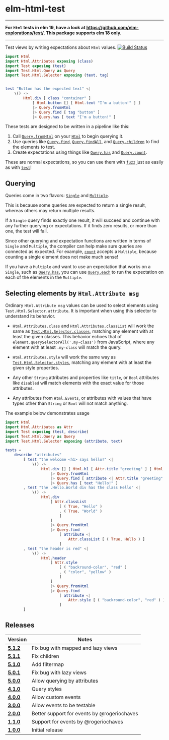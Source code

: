 # elm-html-test

---

**For `Html` tests in elm 19, have a look at https://github.com/elm-explorations/test/.
This package supports elm 18 only.**

---

Test views by writing expectations about `Html` values. [![Build Status](https://travis-ci.org/eeue56/elm-html-test.svg?branch=master)](https://travis-ci.org/eeue56/elm-html-test)

```elm
import Html
import Html.Attributes exposing (class)
import Test exposing (test)
import Test.Html.Query as Query
import Test.Html.Selector exposing (text, tag)


test "Button has the expected text" <|
    \() ->
        Html.div [ class "container" ]
            [ Html.button [] [ Html.text "I'm a button!" ] ]
            |> Query.fromHtml
            |> Query.find [ tag "button" ]
            |> Query.has [ text "I'm a button!" ]
```

These tests are designed to be written in a pipeline like this:

1. Call [`Query.fromHtml`](http://package.elm-lang.org/packages/eeue56/elm-html-test/latest/Test-Html-Query#fromHtml) on your [`Html`](http://package.elm-lang.org/packages/elm-lang/html/latest/Html#Html) to begin querying it.
2. Use queries like [`Query.find`](http://package.elm-lang.org/packages/eeue56/elm-html-test/latest/Test-Html-Query#find), [`Query.findAll`](http://package.elm-lang.org/packages/eeue56/elm-html-test/latest/Test-Html-Query#findAll), and [`Query.children`](http://package.elm-lang.org/packages/eeue56/elm-html-test/latest/Test-Html-Query#children) to find the elements to test.
3. Create expectations using things like [`Query.has`](http://package.elm-lang.org/packages/eeue56/elm-html-test/latest/Test-Html-Query#has) and [`Query.count`](http://package.elm-lang.org/packages/eeue56/elm-html-test/latest/Test-Html-Query#count).

These are normal expectations, so you can use them with [`fuzz`](http://package.elm-lang.org/packages/elm-community/elm-test/latest/Test#fuzz) just as easily as with [`test`](http://package.elm-lang.org/packages/elm-community/elm-test/3.1.0/Test#test)!

## Querying

Queries come in two flavors: [`Single`](http://package.elm-lang.org/packages/eeue56/elm-html-test/latest/Test-Html-Query#Single) and [`Multiple`](http://package.elm-lang.org/packages/eeue56/elm-html-test/latest/Test-Html-Query#Multiple).

This is because some queries are expected to return a single result, whereas
others may return multiple results.

If a `Single` query finds exactly one result, it will succeed and continue with
any further querying or expectations. If it finds zero results, or more than one,
the test will fail.

Since other querying and expectation functions are written in terms of `Single`
and `Multiple`, the compiler can help make sure queries are connected as
expected. For example, [`count`](http://package.elm-lang.org/packages/eeue56/elm-html-test/latest/Test-Html-Query#count) accepts a `Multiple`, because counting a single element does not make much sense!

If you have a `Multiple` and want to use an expectation that works on a `Single`,
such as [`Query.has`](http://package.elm-lang.org/packages/eeue56/elm-html-test/latest/Test-Html-Query#has), you can use [`Query.each`](http://package.elm-lang.org/packages/eeue56/elm-html-test/latest/Test-Html-Query#each) to run the expectation on each of the elements in the `Multiple`.

## Selecting elements by `Html.Attribute msg`

Ordinary `Html.Attribute msg` values can be used to select elements using
`Test.Html.Selector.attribute`. It is important when using this selector to
understand its behavior.

- `Html.Attributes.class` and `Html.Attributes.classList` will work the same as
  [`Test.Html.Selector.classes`](http://package.elm-lang.org/packages/eeue56/elm-html-test/latest/Test-Html-Selector#classes),
  matching any element with at least the given classes. This behavior echoes
  that of `element.querySelectorAll('.my-class')` from JavaScript, where any
  element with at least `.my-class` will match the query.

- `Html.Attributes.style` will work the same way as
  [`Test.Html.Selector.styles`](http://package.elm-lang.org/packages/eeue56/elm-html-test/latest/Test-Html-Selector#styles),
  matching any element with at least the given style properties.

- Any other `String` attributes and properties like `title`, or `Bool`
  attributes like `disabled` will match elements with the exact value for those
  attributes.

- Any attributes from `Html.Events`, or attributes with values that have types
  other than `String` or `Bool` will not match anything.

The example below demonstrates usage

```elm
import Html
import Html.Attributes as Attr
import Test exposing (test, describe)
import Test.Html.Query as Query
import Test.Html.Selector exposing (attribute, text)

tests =
    describe "attributes"
        [ test "the welcome <h1> says hello!" <|
            \() ->
                Html.div [] [ Html.h1 [ Attr.title "greeting" ] [ Html.text "Hello!" ] ]
                    |> Query.fromHtml
                    |> Query.find [ attribute <| Attr.title "greeting" ]
                    |> Query.has [ text "Hello!" ]
        , test "the .Hello.World div has the class Hello" <|
            \() ->
                Html.div
                    [ Attr.classList
                        [ ( True, "Hello" )
                        , ( True, "World" )
                        ]
                    ]
                    |> Query.fromHtml
                    |> Query.find
                        [ attribute <|
                            Attr.classList [ ( True, Hello ) ]
                        ]
        , test "the header is red" <|
            \() ->
                Html.header
                    [ Attr.style
                        [ ( "backround-color", "red" )
                        , ( "color", "yellow" )
                        ]
                    ]
                    |> Query.fromHtml
                    |> Query.find
                        [ attribute <|
                            Attr.style [ ( "backround-color", "red" ) ]
                        ]
        ]
```


## Releases
| Version | Notes |
| ------- | ----- |
| [**5.1.2**](https://github.com/eeue56/elm-html-test/tree/5.1.2) | Fix bug with mapped and lazy views
| [**5.1.1**](https://github.com/eeue56/elm-html-test/tree/5.1.1) | Fix children
| [**5.1.0**](https://github.com/eeue56/elm-html-test/tree/5.1.0) | Add filtermap
| [**5.0.1**](https://github.com/eeue56/elm-html-test/tree/5.0.1) | Fix bug with lazy views
| [**5.0.0**](https://github.com/eeue56/elm-html-test/tree/5.0.0) | Allow querying by attributes
| [**4.1.0**](https://github.com/eeue56/elm-html-test/tree/4.1.0) | Query styles
| [**4.0.0**](https://github.com/eeue56/elm-html-test/tree/4.0.0) | Allow custom events
| [**3.0.0**](https://github.com/eeue56/elm-html-test/tree/3.0.0) | Allow events to be testable
| [**2.0.0**](https://github.com/eeue56/elm-html-test/tree/2.0.0) | Better support for events by @rogeriochaves
| [**1.1.0**](https://github.com/eeue56/elm-html-test/tree/1.1.0) | Support for events by @rogeriochaves
| [**1.0.0**](https://github.com/eeue56/elm-html-test/tree/1.0.0) | Initial release
